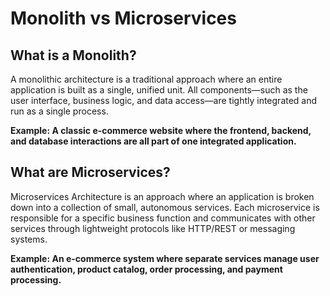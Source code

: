 # Monolith vs Microservices

## What is a Monolith?

A monolithic architecture is a traditional approach where an entire application is built as a single, unified unit. All components—such as the user interface, business logic, and data access—are tightly integrated and run as a single process.

**Example: A classic e-commerce website where the frontend, backend, and database interactions are all part of one integrated application.**

## What are Microservices?

Microservices Architecture is an approach where an application is broken down into a collection of small, autonomous services. Each microservice is responsible for a specific business function and communicates with other services through lightweight protocols like HTTP/REST or messaging systems.

**Example: An e-commerce system where separate services manage user authentication, product catalog, order processing, and payment processing.**
